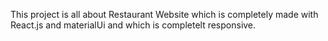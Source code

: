 


This project is all about Restaurant Website which is completely made with React.js and materialUi and which is completelt responsive.

